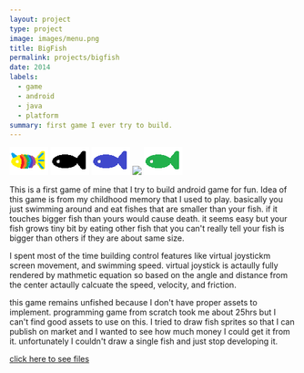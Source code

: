 ```yaml
---
layout: project
type: project
image: images/menu.png
title: BigFish
permalink: projects/bigfish
date: 2014
labels:
  - game
  - android
  - java
  - platform
summary: first game I ever try to build.
---
```



  <img class="ui image" src="../images/player_fish.png">
  <img class="ui image" src="../images/black_fish.png">
  <img class="ui image" src="../images/blue_fish.png">
  <img class="ui image" src="../images/grown_fish.png">
  <img class="ui image" src="../images/green_fish.png">


This is a first game of mine that I try to build android game for fun. Idea of this game is from my childhood memory that I used to play. basically you just swimming around and eat fishes that are smaller than your fish. if it touches bigger fish than yours would cause death. it seems easy but your fish grows tiny bit by eating other fish that you can't really tell your fish is bigger than others if they are about same size.

I spent most of the time building control features like virtual joystickm screen movement, and swimming speed. virtual joystick is actaully fully rendered by mathmetic equation so based on the angle and distance from the center actaully calcuate the speed, velocity, and friction. 

this game remains unfished because I don't have proper assets to implement. programming game from scratch took me about 25hrs but I can't find good assets to use on this. I tried to draw fish sprites so that I can publish on market and I wanted to see how much money I could get it from it. unfortunately I couldn't draw a single fish and just stop developing it.

<a href="https://github.com/yongkim93/yongkim93.github.io/tree/master/images/project1">click here to see files</a>


